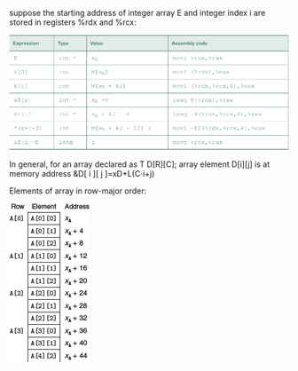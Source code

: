 suppose the starting address of integer array E and integer index i are stored in registers %rdx and %rcx:

![](a.png)

In general, for an array declared as T D[R][C]; array element D[i][j] is at memory address &D[ i ][ j ]=xD+L(C⋅i+j)

Elements of array in row-major order:


![](b.png)


